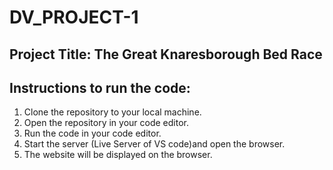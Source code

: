 # DV_PROJECT-1

## Project Title: The Great Knaresborough Bed Race 
 
## Instructions to run the code:
1. Clone the repository to your local machine.
2. Open the repository in your code editor.
3. Run the code in your code editor.
4. Start the server (Live Server of VS code)and open the browser.
5. The website will be displayed on the browser.